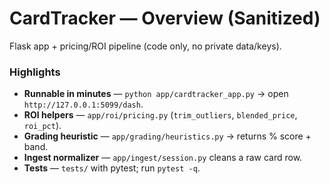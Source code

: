 ﻿# CardTracker — Overview (Sanitized)
Flask app + pricing/ROI pipeline (code only, no private data/keys).

### Highlights
- **Runnable in minutes** — `python app/cardtracker_app.py` → open `http://127.0.0.1:5099/dash`.
- **ROI helpers** — `app/roi/pricing.py` (`trim_outliers`, `blended_price`, `roi_pct`).
- **Grading heuristic** — `app/grading/heuristics.py` → returns % score + band.
- **Ingest normalizer** — `app/ingest/session.py` cleans a raw card row.
- **Tests** — `tests/` with pytest; run `pytest -q`.
